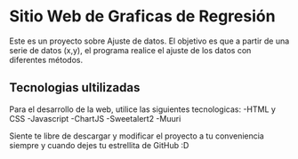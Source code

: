 # Sitio Web de Graficas de Regresión 
Este es un proyecto sobre Ajuste de datos. El objetivo es que a partir de una serie de datos (x,y), el programa realice el ajuste de los datos con diferentes métodos.


## Tecnologias ultilizadas
Para el desarrollo de la web, utilice las siguientes tecnologicas:
-HTML y CSS
-Javascript
-ChartJS
-Sweetalert2
-Muuri

Siente te libre de descargar y modificar el proyecto a tu conveniencia siempre y cuando dejes tu estrellita de GitHub :D
